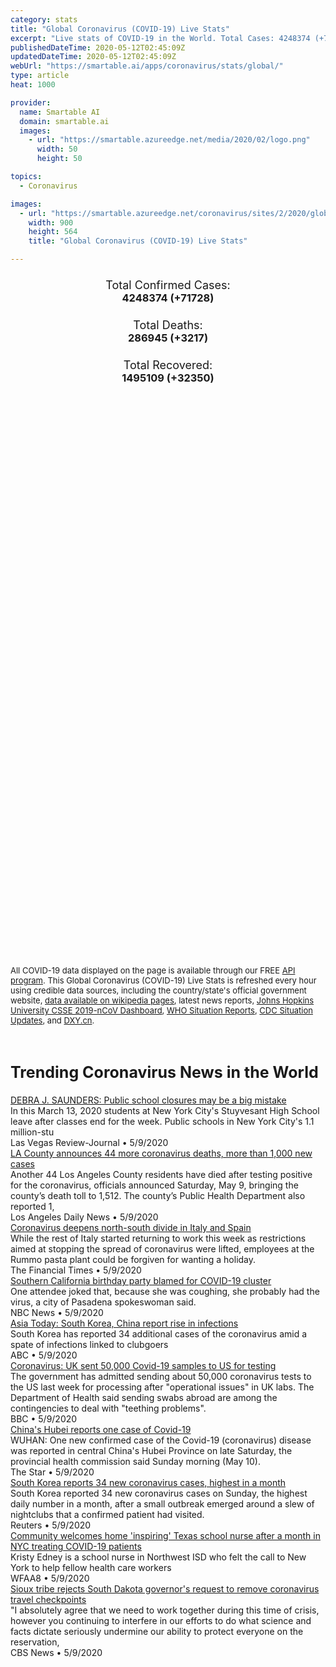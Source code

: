 ```yaml
---
category: stats
title: "Global Coronavirus (COVID-19) Live Stats"
excerpt: "Live stats of COVID-19 in the World. Total Cases: 4248374 (+71728), Deaths: 286945 (+3217), Recoveries: 1495109(+32350)."
publishedDateTime: 2020-05-12T02:45:09Z
updatedDateTime: 2020-05-12T02:45:09Z
webUrl: "https://smartable.ai/apps/coronavirus/stats/global/"
type: article
heat: 1000

provider:
  name: Smartable AI
  domain: smartable.ai
  images:
    - url: "https://smartable.azureedge.net/media/2020/02/logo.png"
      width: 50
      height: 50

topics:
  - Coronavirus

images:
  - url: "https://smartable.azureedge.net/coronavirus/sites/2/2020/global.jpg"
    width: 900
    height: 564
    title: "Global Coronavirus (COVID-19) Live Stats"

---
```

<div class="total-stats" style="text-align: center;">
    <h3>
	    <div style="font-size: 18px; font-weight: 400;">Total Confirmed Cases:</div>
	    4248374 (<span class='red'>+71728</span>)
    </h3>
    <h3>
	    <div style="font-size: 18px; font-weight: 400;">Total Deaths:</div>
	    286945 (<span class='red'>+3217</span>)
    </h3>
    <h3>
	    <div style="font-size: 18px; font-weight: 400;">Total Recovered:</div>
	    1495109 (<span class='green'>+32350</span>)
    </h3>
</div>

<script type="text/javascript" src="https://www.gstatic.com/charts/loader.js"></script>

<div id="time_series_chart" style="width: 100%; height: 400px;"></div>
<script type="text/javascript">
  google.charts.load('current', {'packages':['corechart']});
  google.charts.setOnLoadCallback(drawChart);
  function drawChart() {
    var data = google.visualization.arrayToDataTable([
      ['Date', 'Total Cases', 'Total Deaths', 'Total Recovered'],
      ['1/22/2020', 554, 17, 28],['1/23/2020', 653, 18, 30],['1/24/2020', 941, 26, 36],['1/25/2020', 1434, 42, 39],['1/26/2020', 2118, 56, 52],['1/27/2020', 2927, 82, 61],['1/28/2020', 5578, 131, 107],['1/29/2020', 6166, 133, 126],['1/30/2020', 8233, 171, 143],['1/31/2020', 9927, 213, 222],['2/1/2020', 12037, 259, 284],['2/2/2020', 16787, 362, 471],['2/3/2020', 19881, 426, 623],['2/4/2020', 23892, 492, 852],['2/5/2020', 27635, 564, 1121],['2/6/2020', 30794, 634, 1487],['2/7/2020', 34391, 719, 2011],['2/8/2020', 37120, 806, 2614],['2/9/2020', 40150, 906, 3244],['2/10/2020', 42762, 1013, 3944],['2/11/2020', 44802, 1113, 4683],['2/12/2020', 45221, 1118, 5151],['2/13/2020', 60368, 1371, 6295],['2/14/2020', 66885, 1523, 8054],['2/15/2020', 69030, 1666, 9395],['2/16/2020', 71224, 1770, 10865],['2/17/2020', 73258, 1868, 12583],['2/18/2020', 75136, 2007, 14352],['2/19/2020', 75639, 2122, 16121],['2/20/2020', 76197, 2247, 18178],['2/21/2020', 76819, 2251, 18890],['2/22/2020', 78572, 2458, 22886],['2/23/2020', 78958, 2469, 23394],['2/24/2020', 79561, 2629, 25228],['2/25/2020', 80406, 2708, 27906],['2/26/2020', 81379, 2770, 30387],['2/27/2020', 82736, 2814, 33280],['2/28/2020', 84102, 2872, 36714],['2/29/2020', 85999, 2941, 39785],['3/1/2020', 88356, 2996, 42719],['3/2/2020', 90293, 3085, 45605],['3/3/2020', 92824, 3160, 48231],['3/4/2020', 95097, 3254, 51173],['3/5/2020', 97859, 3348, 53799],['3/6/2020', 101759, 3460, 55867],['3/7/2020', 105796, 3558, 58361],['3/8/2020', 109758, 3802, 60714],['3/9/2020', 113471, 3988, 62514],['3/10/2020', 118139, 4262, 64406],['3/11/2020', 125774, 4611, 67010],['3/12/2020', 134155, 4976, 69079],['3/13/2020', 145731, 5436, 72505],['3/14/2020', 156873, 5839, 75893],['3/15/2020', 168668, 6516, 77708],['3/16/2020', 182807, 7171, 79832],['3/17/2020', 198674, 7989, 82706],['3/18/2020', 219190, 8966, 85729],['3/19/2020', 245687, 10047, 88425],['3/20/2020', 276386, 11419, 91929],['3/21/2020', 308268, 13073, 95621],['3/22/2020', 339251, 14721, 99048],['3/23/2020', 381628, 16555, 101556],['3/24/2020', 423197, 18924, 108468],['3/25/2020', 472164, 21316, 114588],['3/26/2020', 533644, 24090, 122334],['3/27/2020', 597501, 27375, 131107],['3/28/2020', 665002, 30854, 139541],['3/29/2020', 737292, 34525, 148096],['3/30/2020', 798302, 38268, 160899],['3/31/2020', 869454, 42725, 172531],['4/1/2020', 952771, 47787, 194713],['4/2/2020', 1031327, 53664, 211805],['4/3/2020', 1113671, 59390, 226513],['4/4/2020', 1194673, 65238, 246752],['4/5/2020', 1267735, 69973, 262634],['4/6/2020', 1338712, 75318, 284387],['4/7/2020', 1414326, 82609, 300646],['4/8/2020', 1500008, 88960, 328788],['4/9/2020', 1585405, 96185, 355165],['4/10/2020', 1680140, 103299, 377401],['4/11/2020', 1756993, 109372, 404474],['4/12/2020', 1854028, 114771, 435166],['4/13/2020', 1924537, 120225, 457636],['4/14/2020', 1999887, 127273, 493610],['4/15/2020', 2080939, 135079, 510922],['4/16/2020', 2176752, 143552, 548174],['4/17/2020', 2266531, 154821, 566644],['4/18/2020', 2343146, 161474, 593739],['4/19/2020', 2421344, 165969, 620803],['4/20/2020', 2495422, 171256, 647153],['4/21/2020', 2568640, 178042, 681610],['4/22/2020', 2646686, 184795, 708870],['4/23/2020', 2734566, 191441, 737543],['4/24/2020', 2832547, 197889, 786066],['4/25/2020', 2926221, 203740, 833231],['4/26/2020', 2999132, 207389, 877022],['4/27/2020', 3069410, 212101, 916866],['4/28/2020', 3144395, 218224, 952107],['4/29/2020', 3223810, 228560, 995771],['4/30/2020', 3309963, 234269, 1033606],['5/1/2020', 3393481, 239302, 1070466],['5/2/2020', 3483205, 244858, 1110695],['5/3/2020', 3564075, 248556, 1142380],['5/4/2020', 3640979, 252726, 1183660],['5/5/2020', 3721548, 258245, 1218567],['5/6/2020', 3816803, 264918, 1277832],['5/7/2020', 3913723, 270537, 1317352],['5/8/2020', 4010649, 276018, 1358428],['5/9/2020', 4097330, 280282, 1411984],['5/10/2020', 4176646, 283728, 1462759],['5/11/2020', 4248374, 286945, 1495109],
    ]);
    var options = {
      curveType: 'none',
      chartArea: {'width': '80%', 'height': '80%'},
      legend: { position: 'top' },
      lineWidth: 5,
      colors: ['#f60109', '#444444', '#81B71F']
    };
    var chart = new google.visualization.LineChart(document.getElementById('time_series_chart'));
    chart.draw(data, options);
  }
</script>

<div id="geo_chart" style="width: 100%; height: 500px;"></div>
<script type="text/javascript">
  google.charts.load('current', {
    'packages':['geochart'],
    'mapsApiKey': 'AIzaSyDk1HhVhLaveyKrUhhHZ5YwzIpEcbdal6U'
  });
  google.charts.setOnLoadCallback(drawRegionsMap);
  function drawRegionsMap() {
    var data = google.visualization.arrayToDataTable([
      ['Location', 'Total Cases', 'Total Deaths'],
      ["Afghanistan", 4687, 122],["Albania", 872, 31],["Algeria", 5891, 507],["Andorra", 755, 48],["Angola", 45, 2],["Anguilla", 3, 0],["Antigua and Barbuda", 25, 3],["Argentina", 6278, 314],["Armenia", 3392, 46],["Aruba", 101, 3],["Australia", 6971, 97],["Austria", 15882, 620],["Azerbaijan", 2589, 32],["Bahamas", 93, 11],["Bahrain", 5236, 8],["Bangladesh", 15691, 239],["Barbados", 84, 7],["Belarus", 23906, 135],["Belgium", 53449, 8707],["Belize", 18, 2],["Benin", 319, 2],["Bermuda", 119, 8],["Bhutan", 9, 0],["Bolivia", 2831, 122],["Bosnia and Herzegovina", 2141, 113],["Botswana", 24, 1],["Brazil", 169594, 11653],["British Virgin Islands", 7, 1],["Brunei", 141, 1],["Bulgaria", 1990, 93],["Burkina Faso", 760, 50],["Burma", 180, 6],["Cabo Verde", 260, 2],["Cambodia", 122, 0],["Cameroon", 2689, 125],["Canada", 71264, 5116],["Cape Verde", 1, 0],["CAR", 1, 0],["Cayman Islands", 84, 1],["Central African Republic", 143, 0],["Chad", 322, 31],["Channel Islands", 546, 41],["Chile", 30063, 323],["China", 84012, 4637],["Colombia", 11613, 479],["Costa Rica", 801, 7],["Cote d'Ivoire", 1730, 21],["Croatia", 2196, 91],["Cruise Ship: Diamond Princess", 712, 13],["Cuba", 1783, 77],["Curacao", 16, 1],["Cyprus", 901, 16],["Czechia", 8176, 282],["Democratic Republic of the Congo", 1024, 41],["Denmark", 10513, 533],["Djibouti", 1227, 3],["Dominica", 16, 0],["Dominican Republic", 10634, 393],["East Timor", 1, 0],["Ecuador", 30298, 2145],["Egypt", 9746, 533],["El Salvador", 958, 18],["Equatorial Guinea", 439, 4],["Eritrea", 39, 0],["Estonia", 1741, 61],["Eswatini", 175, 2],["Ethiopia", 250, 5],["Faeroe Islands", 187, 0],["Faroe Islands", 187, 0],["Fench Guiana", 5, 0],["Fiji", 18, 0],["Finland", 5984, 271],["France", 177423, 26643],["French Guiana", 144, 1],["French Polynesia", 60, 0],["Gabon", 802, 9],["Gambia", 22, 1],["Georgia", 638, 11],["Germany", 172576, 7661],["Ghana", 4700, 22],["Gibraltar", 147, 0],["Greece", 2726, 151],["Greenland", 11, 0],["Grenada", 21, 0],["Guadeloupe", 154, 13],["United States", 1374694, 81248],["Guatemala", 1114, 26],["Guernsey", 1, 0],["Guinea", 2146, 11],["Guinea-Bissau", 761, 3],["Guyana", 109, 10],["Haiti", 209, 16],["Holy See", 12, 0],["Honduras", 2100, 116],["Hungary", 3284, 421],["Iceland", 1801, 10],["India", 70768, 2294],["Indonesia", 14265, 991],["Iran", 109286, 6685],["Iraq", 2818, 110],["Ireland", 23135, 1467],["Isle of Man", 330, 23],["Israel", 16506, 258],["Italy", 219814, 30739],["Jamaica", 505, 9],["Japan", 15847, 633],["Jersey", 2, 0],["Jordan", 562, 9],["Kazakhstan", 5207, 32],["Kenya", 700, 33],["Kosovo", 884, 28],["Kuwait", 9286, 65],["Kyrgyzstan", 1016, 12],["Laos", 19, 0],["Latvia", 946, 18],["Lebanon", 859, 26],["Liberia", 211, 20],["Libya", 64, 3],["Liechtenstein", 82, 1],["Lithuania", 1485, 50],["Luxembourg", 3888, 101],["Madagascar", 193, 0],["Malaysia", 6726, 109],["Maldives", 897, 3],["Mali", 712, 39],["Malta", 503, 5],["Martinique", 187, 14],["Mauritania", 8, 1],["Mauritius", 334, 10],["Mayotte", 1023, 11],["Mexico", 36327, 3573],["Moldova", 4995, 175],["Monaco", 96, 4],["Mongolia", 42, 0],["Montenegro", 324, 9],["Montserrat", 11, 1],["Morocco", 6281, 188],["Mozambique", 103, 0],["MS Zaandam", 9, 2],["Myanmar", 180, 6],["Namibia", 16, 0],["Nepal", 134, 0],["Netherlands", 42788, 5456],["New Caledonia", 18, 0],["New Zealand", 1497, 21],["Nicaragua", 16, 5],["Niger", 832, 46],["Nigeria", 4641, 150],["North Macedonia", 1664, 91],["Norway", 8132, 224],["Oman", 3573, 17],["Pakistan", 30941, 667],["Palestine", 375, 4],["Panama", 8616, 249],["Papua New Guinea", 8, 0],["Paraguay", 724, 10],["Peru", 68822, 1961],["Philippines", 11086, 726],["Poland", 16326, 811],["Portugal", 27679, 1144],["Qatar", 23623, 14],["Republic of the Congo", 333, 11],["Reunion", 436, 0],["Romania", 15588, 982],["Russia", 221344, 2009],["Rwanda", 285, 0],["Saint Barthelemy", 6, 0],["Saint Kitts and Nevis", 15, 0],["Saint Lucia", 18, 0],["Saint Martin", 39, 3],["Saint Vincent and the Grenadines", 17, 0],["San Marino", 637, 41],["Saudi Arabia", 41014, 255],["Senegal", 1886, 19],["Serbia", 10176, 218],["Seychelles", 11, 0],["Singapore", 23822, 21],["Sint Maarten", 76, 15],["Slovakia", 1457, 26],["Slovenia", 1460, 102],["Somalia", 1089, 52],["South Africa", 10652, 206],["South Korea", 10936, 258],["Spain", 268143, 26744],["Sri Lanka", 869, 9],["Sudan", 1526, 74],["Suriname", 10, 1],["Sweden", 26670, 3256],["Switzerland", 30344, 1845],["Syria", 47, 5],["Taiwan", 440, 7],["Tanzania", 509, 21],["Thailand", 3015, 56],["The Bahamas", 93, 11],["The Gambia", 22, 1],["Timor-Leste", 24, 0],["Togo", 181, 11],["Trinidad and Tobago", 116, 8],["Tunisia", 1032, 45],["Turkey", 139771, 3841],["Turks and Caicos", 12, 1],["Turks and Caicos Islands", 12, 1],["Uganda", 121, 0],["Ukraine", 15648, 408],["United Arab Emirates", 18878, 201],["United Kingdom", 223060, 32065],["Uruguay", 711, 19],["Uzbekistan", 2486, 10],["Venezuela", 422, 16],["Vietnam", 288, 0],["West Bank and Gaza", 495, 4],["Zambia", 267, 7],["Zimbabwe", 40, 4],["Sierra Leone", 338, 19],["Burundi", 15, 1],["Caribbean Netherlands", 6, 0],["Malawi", 57, 3],["Falkland Islands", 13, 0],["Western Sahara", 6, 0],["Saint Pierre Miquelon", 1, 0],["South Sudan", 156, 0],["Sao Tome and Principe", 208, 5],["Yemen", 56, 9],["Falkland Islands (Malvinas)", 13, 0],["Saint Pierre and Miquelon", 1, 0],["Tajikistan", 661, 21],["Comoros", 11, 1],
    ]);
    var options = {
      backgroundColor: {fill:'transparent',stroke:'#FFF' ,strokeWidth:0 }, 
      region: 'world', 
      resolution: 'countries',
      colorAxis: {
          colors: ['#ED9CA1', '#f60109', '#7A0109']
      }
    };
    var chart = new google.visualization.GeoChart(document.getElementById('geo_chart'));
    chart.draw(data, options);
  };
</script>

<div id="geo_table"></div>
<script type="text/javascript">
  google.charts.load('current', {'packages':['table']});
  google.charts.setOnLoadCallback(drawTable);
  function drawTable() {
    var data = new google.visualization.DataTable();
    data.addColumn('string', 'Location');
    data.addColumn('number', 'Total Cases');
    data.addColumn('number', 'New Cases');
    data.addColumn('number', 'Active Cases');
    data.addColumn('number', 'Total Deaths');
    data.addColumn('number', 'New Deaths');
    data.addColumn('number', 'Total Recovered');
    data.addRows([
      [{v:"Afghanistan", f:"Afghanistan"}, 4687, 285, 4007, 122, 2, 558],[{v:"Albania", f:"Albania"}, 872, 4, 187, 31, 0, 654],[{v:"Algeria", f:"Algeria"}, 5891, 168, 2543, 507, 5, 2841],[{v:"Andorra", f:"Andorra"}, 755, 0, 157, 48, 0, 550],[{v:"Angola", f:"Angola"}, 45, 0, 30, 2, 0, 13],[{v:"Anguilla", f:"Anguilla"}, 3, 0, 0, 0, 0, 3],[{v:"Antigua and Barbuda", f:"Antigua and Barbuda"}, 25, 0, 3, 3, 0, 19],[{v:"Argentina", f:"Argentina"}, 6278, 244, 4127, 314, 9, 1837],[{v:"Armenia", f:"Armenia"}, 3392, 79, 1987, 46, 1, 1359],[{v:"Aruba", f:"Aruba"}, 101, 0, 9, 3, 0, 89],[{v:"Australia", f:"<a href='https://smartable.ai/apps/coronavirus/stats/australia/'>Australia</a>"}, 6971, 22, 661, 97, 0, 6213],[{v:"Austria", f:"Austria"}, 15882, 11, 1201, 620, 2, 14061],[{v:"Azerbaijan", f:"Azerbaijan"}, 2589, 70, 877, 32, 0, 1680],[{v:"Bahamas", f:"Bahamas"}, 93, 1, 43, 11, 0, 39],[{v:"Bahrain", f:"Bahrain"}, 5236, 295, 3076, 8, 0, 2152],[{v:"Bangladesh", f:"Bangladesh"}, 15691, 1034, 12550, 239, 11, 2902],[{v:"Barbados", f:"Barbados"}, 84, 0, 20, 7, 0, 57],[{v:"Belarus", f:"Belarus"}, 23906, 933, 17240, 135, 4, 6531],[{v:"Belgium", f:"Belgium"}, 53449, 368, 31045, 8707, 51, 13697],[{v:"Belize", f:"Belize"}, 18, 0, 0, 2, 0, 16],[{v:"Benin", f:"Benin"}, 319, 0, 255, 2, 0, 62],[{v:"Bermuda", f:"Bermuda"}, 119, 1, 45, 8, 1, 66],[{v:"Bhutan", f:"Bhutan"}, 9, 0, 4, 0, 0, 5],[{v:"Bolivia", f:"Bolivia"}, 2831, 275, 2410, 122, 4, 299],[{v:"Bosnia and Herzegovina", f:"Bosnia and Herzegovina"}, 2141, 24, 914, 113, 6, 1114],[{v:"Botswana", f:"Botswana"}, 24, 1, 11, 1, 0, 12],[{v:"Brazil", f:"Brazil"}, 169594, 6895, 90557, 11653, 530, 67384],[{v:"British Virgin Islands", f:"British Virgin Islands"}, 7, 0, 2, 1, 0, 4],[{v:"Brunei", f:"Brunei"}, 141, 0, 6, 1, 0, 134],[{v:"Bulgaria", f:"Bulgaria"}, 1990, 9, 1436, 93, 2, 461],[{v:"Burkina Faso", f:"Burkina Faso"}, 760, 9, 126, 50, 1, 584],[{v:"Burma", f:"Burma"}, 180, 0, 100, 6, 0, 74],[{v:"Cabo Verde", f:"Cabo Verde"}, 260, 14, 200, 2, 0, 58],[{v:"Cambodia", f:"Cambodia"}, 122, 0, 1, 0, 0, 121],[{v:"Cameroon", f:"Cameroon"}, 2689, 110, 1040, 125, 11, 1524],[{v:"Canada", f:"<a href='https://smartable.ai/apps/coronavirus/stats/canada/'>Canada</a>"}, 71264, 1173, 57938, 5116, 125, 8210],[{v:"Cape Verde", f:"Cape Verde"}, 1, 0, 1, 0, 0, 0],[{v:"CAR", f:"CAR"}, 1, 0, 1, 0, 0, 0],[{v:"Cayman Islands", f:"Cayman Islands"}, 84, 3, 36, 1, 0, 47],[{v:"Central African Republic", f:"Central African Republic"}, 143, 0, 133, 0, 0, 10],[{v:"Chad", f:"Chad"}, 322, 0, 238, 31, 0, 53],[{v:"Channel Islands", f:"Channel Islands"}, 546, 1, 53, 41, 0, 452],[{v:"Chile", f:"Chile"}, 30063, 1197, 16135, 323, 11, 13605],[{v:"China", f:"<a href='https://smartable.ai/apps/coronavirus/stats/china/'>China</a>"}, 84012, 1, 0, 4637, 0, 80038],[{v:"Colombia", f:"Colombia"}, 11613, 550, 8309, 479, 16, 2825],[{v:"Costa Rica", f:"Costa Rica"}, 801, 9, 277, 7, 0, 517],[{v:"Cote d'Ivoire", f:"Cote d'Ivoire"}, 1730, 30, 891, 21, 0, 818],[{v:"Croatia", f:"Croatia"}, 2196, 9, 321, 91, 1, 1784],[{v:"Cruise Ship: Diamond Princess", f:"Cruise Ship: Diamond Princess"}, 712, 0, 48, 13, 0, 651],[{v:"Cuba", f:"Cuba"}, 1783, 17, 477, 77, 0, 1229],[{v:"Curacao", f:"Curacao"}, 16, 0, 1, 1, 0, 14],[{v:"Cyprus", f:"Cyprus"}, 901, 3, 484, 16, 0, 401],[{v:"Czechia", f:"Czechia"}, 8176, 53, 3183, 282, 2, 4711],[{v:"Democratic Republic of the Congo", f:"Democratic Republic of the Congo"}, 1024, 33, 842, 41, 0, 141],[{v:"Denmark", f:"Denmark"}, 10513, 84, 1652, 533, 4, 8328],[{v:"Djibouti", f:"Djibouti"}, 1227, 17, 352, 3, 0, 872],[{v:"Dominica", f:"Dominica"}, 16, 0, 1, 0, 0, 15],[{v:"Dominican Republic", f:"Dominican Republic"}, 10634, 287, 7371, 393, 5, 2870],[{v:"East Timor", f:"East Timor"}, 1, 0, 1, 0, 0, 0],[{v:"Ecuador", f:"Ecuador"}, 30298, 0, 24720, 2145, 18, 3433],[{v:"Egypt", f:"Egypt"}, 9746, 346, 7041, 533, 8, 2172],[{v:"El Salvador", f:"El Salvador"}, 958, 0, 615, 18, 1, 325],[{v:"Equatorial Guinea", f:"Equatorial Guinea"}, 439, 0, 422, 4, 0, 13],[{v:"Eritrea", f:"Eritrea"}, 39, 0, 1, 0, 0, 38],[{v:"Estonia", f:"Estonia"}, 1741, 2, 929, 61, 1, 751],[{v:"Eswatini", f:"Eswatini"}, 175, 3, 145, 2, 0, 28],[{v:"Ethiopia", f:"Ethiopia"}, 250, 9, 140, 5, 0, 105],[{v:"Faeroe Islands", f:"Faeroe Islands"}, 187, 0, 0, 0, 0, 187],[{v:"Faroe Islands", f:"Faroe Islands"}, 187, 0, 0, 0, 0, 187],[{v:"Fench Guiana", f:"Fench Guiana"}, 5, 0, 5, 0, 0, 0],[{v:"Fiji", f:"Fiji"}, 18, 0, 4, 0, 0, 14],[{v:"Finland", f:"Finland"}, 5984, 21, 1713, 271, 4, 4000],[{v:"France", f:"<a href='https://smartable.ai/apps/coronavirus/stats/france/'>France</a>"}, 177423, 453, 94056, 26643, 263, 56724],[{v:"French Guiana", f:"French Guiana"}, 144, 0, 21, 1, 0, 122],[{v:"French Polynesia", f:"French Polynesia"}, 60, 0, 4, 0, 0, 56],[{v:"Gabon", f:"Gabon"}, 802, 141, 666, 9, 1, 127],[{v:"Gambia", f:"Gambia"}, 22, 2, 11, 1, 0, 10],[{v:"Georgia", f:"<a href='https://smartable.ai/apps/coronavirus/stats/us-ga/'>Georgia</a>"}, 638, 0, 310, 11, 1, 317],[{v:"Germany", f:"<a href='https://smartable.ai/apps/coronavirus/stats/germany/'>Germany</a>"}, 172576, 697, 19298, 7661, 92, 145617],[{v:"Ghana", f:"Ghana"}, 4700, 437, 4184, 22, 0, 494],[{v:"Gibraltar", f:"Gibraltar"}, 147, 1, 4, 0, 0, 143],[{v:"Greece", f:"Greece"}, 2726, 10, 1201, 151, 0, 1374],[{v:"Greenland", f:"Greenland"}, 11, 0, 0, 0, 0, 11],[{v:"Grenada", f:"Grenada"}, 21, 0, 8, 0, 0, 13],[{v:"Guadeloupe", f:"Guadeloupe"}, 154, 0, 37, 13, 0, 104],[{v:"United States", f:"<a href='https://smartable.ai/apps/coronavirus/stats/us/'>United States</a>"}, 1374694, 16234, 1041253, 81248, 807, 252193],[{v:"Guatemala", f:"Guatemala"}, 1114, 62, 977, 26, 0, 111],[{v:"Guernsey", f:"Guernsey"}, 1, 0, 1, 0, 0, 0],[{v:"Guinea", f:"Guinea"}, 2146, 0, 1421, 11, 0, 714],[{v:"Guinea-Bissau", f:"Guinea-Bissau"}, 761, 35, 732, 3, 0, 26],[{v:"Guyana", f:"Guyana"}, 109, 5, 63, 10, 0, 36],[{v:"Haiti", f:"Haiti"}, 209, 27, 176, 16, 1, 17],[{v:"Holy See", f:"Holy See"}, 12, 0, 10, 0, 0, 2],[{v:"Honduras", f:"Honduras"}, 2100, 128, 1778, 116, 8, 206],[{v:"Hungary", f:"Hungary"}, 3284, 0, 1905, 421, 0, 958],[{v:"Iceland", f:"Iceland"}, 1801, 0, 18, 10, 0, 1773],[{v:"India", f:"<a href='https://smartable.ai/apps/coronavirus/stats/india/'>India</a>"}, 70768, 3509, 45925, 2294, 82, 22549],[{v:"Indonesia", f:"Indonesia"}, 14265, 233, 10393, 991, 18, 2881],[{v:"Iran", f:"<a href='https://smartable.ai/apps/coronavirus/stats/iran/'>Iran</a>"}, 109286, 1683, 15179, 6685, 45, 87422],[{v:"Iraq", f:"Iraq"}, 2818, 51, 918, 110, 1, 1790],[{v:"Ireland", f:"Ireland"}, 23135, 139, 4558, 1467, 9, 17110],[{v:"Isle of Man", f:"Isle of Man"}, 330, 0, 36, 23, 0, 271],[{v:"Israel", f:"Israel"}, 16506, 29, 4405, 258, 6, 11843],[{v:"Italy", f:"<a href='https://smartable.ai/apps/coronavirus/stats/italy/'>Italy</a>"}, 219814, 744, 82488, 30739, 179, 106587],[{v:"Jamaica", f:"Jamaica"}, 505, 3, 406, 9, 0, 90],[{v:"Japan", f:"<a href='https://smartable.ai/apps/coronavirus/stats/japan/'>Japan</a>"}, 15847, 70, 6921, 633, 9, 8293],[{v:"Jersey", f:"Jersey"}, 2, 0, 2, 0, 0, 0],[{v:"Jordan", f:"Jordan"}, 562, 22, 163, 9, 0, 390],[{v:"Kazakhstan", f:"Kazakhstan"}, 5207, 81, 3101, 32, 1, 2074],[{v:"Kenya", f:"Kenya"}, 700, 28, 416, 33, 1, 251],[{v:"Kosovo", f:"Kosovo"}, 884, 14, 201, 28, 0, 655],[{v:"Kuwait", f:"Kuwait"}, 9286, 598, 6314, 65, 7, 2907],[{v:"Kyrgyzstan", f:"Kyrgyzstan"}, 1016, 0, 316, 12, 0, 688],[{v:"Laos", f:"Laos"}, 19, 0, 6, 0, 0, 13],[{v:"Latvia", f:"Latvia"}, 946, 7, 464, 18, 0, 464],[{v:"Lebanon", f:"Lebanon"}, 859, 14, 599, 26, 0, 234],[{v:"Liberia", f:"Liberia"}, 211, 12, 106, 20, 0, 85],[{v:"Libya", f:"Libya"}, 64, 0, 33, 3, 0, 28],[{v:"Liechtenstein", f:"Liechtenstein"}, 82, 0, 26, 1, 0, 55],[{v:"Lithuania", f:"Lithuania"}, 1485, 6, 602, 50, 0, 833],[{v:"Luxembourg", f:"Luxembourg"}, 3888, 2, 185, 101, 0, 3602],[{v:"Madagascar", f:"Madagascar"}, 193, 0, 92, 0, 0, 101],[{v:"Malaysia", f:"Malaysia"}, 6726, 70, 1504, 109, 1, 5113],[{v:"Maldives", f:"Maldives"}, 897, 62, 865, 3, 0, 29],[{v:"Mali", f:"Mali"}, 712, 8, 296, 39, 1, 377],[{v:"Malta", f:"Malta"}, 503, 7, 64, 5, 0, 434],[{v:"Martinique", f:"Martinique"}, 187, 0, 90, 14, 0, 83],[{v:"Mauritania", f:"Mauritania"}, 8, 0, 1, 1, 0, 6],[{v:"Mauritius", f:"Mauritius"}, 334, 0, 2, 10, 0, 322],[{v:"Mayotte", f:"Mayotte"}, 1023, 0, 520, 11, 0, 492],[{v:"Mexico", f:"Mexico"}, 36327, 1305, 9654, 3573, 108, 23100],[{v:"Moldova", f:"Moldova"}, 4995, 68, 2840, 175, 6, 1980],[{v:"Monaco", f:"Monaco"}, 96, 0, 7, 4, 0, 85],[{v:"Mongolia", f:"Mongolia"}, 42, 0, 28, 0, 0, 14],[{v:"Montenegro", f:"Montenegro"}, 324, 0, 21, 9, 0, 294],[{v:"Montserrat", f:"Montserrat"}, 11, 0, 2, 1, 0, 8],[{v:"Morocco", f:"Morocco"}, 6281, 218, 3282, 188, 0, 2811],[{v:"Mozambique", f:"Mozambique"}, 103, 12, 69, 0, 0, 34],[{v:"MS Zaandam", f:"MS Zaandam"}, 9, 0, 7, 2, 0, 0],[{v:"Myanmar", f:"Myanmar"}, 180, 0, 100, 6, 0, 74],[{v:"Namibia", f:"Namibia"}, 16, 0, 5, 0, 0, 11],[{v:"Nepal", f:"Nepal"}, 134, 14, 101, 0, 0, 33],[{v:"Netherlands", f:"<a href='https://smartable.ai/apps/coronavirus/stats/netherlands/'>Netherlands</a>"}, 42788, 161, 37082, 5456, 16, 250],[{v:"New Caledonia", f:"New Caledonia"}, 18, 0, 0, 0, 0, 18],[{v:"New Zealand", f:"New Zealand"}, 1497, 0, 78, 21, 0, 1398],[{v:"Nicaragua", f:"Nicaragua"}, 16, 0, 4, 5, 0, 7],[{v:"Niger", f:"Niger"}, 832, 11, 149, 46, 0, 637],[{v:"Nigeria", f:"Nigeria"}, 4641, 242, 3589, 150, 7, 902],[{v:"North Macedonia", f:"North Macedonia"}, 1664, 22, 373, 91, 0, 1200],[{v:"Norway", f:"Norway"}, 8132, 27, 7876, 224, 5, 32],[{v:"Oman", f:"Oman"}, 3573, 174, 2306, 17, 0, 1250],[{v:"Pakistan", f:"Pakistan"}, 30941, 0, 22062, 667, 0, 8212],[{v:"Palestine", f:"Palestine"}, 375, 0, 70, 4, 0, 301],[{v:"Panama", f:"Panama"}, 8616, 168, 3680, 249, 5, 4687],[{v:"Papua New Guinea", f:"Papua New Guinea"}, 8, 0, 0, 0, 0, 8],[{v:"Paraguay", f:"Paraguay"}, 724, 11, 544, 10, 0, 170],[{v:"Peru", f:"Peru"}, 68822, 1515, 44455, 1961, 72, 22406],[{v:"Philippines", f:"Philippines"}, 11086, 292, 8361, 726, 7, 1999],[{v:"Poland", f:"Poland"}, 16326, 330, 9699, 811, 11, 5816],[{v:"Portugal", f:"Portugal"}, 27679, 98, 23986, 1144, 9, 2549],[{v:"Qatar", f:"Qatar"}, 23623, 1103, 20769, 14, 0, 2840],[{v:"Republic of the Congo", f:"Republic of the Congo"}, 333, 59, 269, 11, 1, 53],[{v:"Reunion", f:"Reunion"}, 436, 0, 82, 0, 0, 354],[{v:"Romania", f:"Romania"}, 15588, 226, 7361, 982, 21, 7245],[{v:"Russia", f:"Russia"}, 221344, 11656, 179534, 2009, 94, 39801],[{v:"Rwanda", f:"Rwanda"}, 285, 1, 135, 0, 0, 150],[{v:"Saint Barthelemy", f:"Saint Barthelemy"}, 6, 0, 0, 0, 0, 6],[{v:"Saint Kitts and Nevis", f:"Saint Kitts and Nevis"}, 15, 0, 1, 0, 0, 14],[{v:"Saint Lucia", f:"Saint Lucia"}, 18, 0, 1, 0, 0, 17],[{v:"Saint Martin", f:"Saint Martin"}, 39, 0, 6, 3, 0, 30],[{v:"Saint Vincent and the Grenadines", f:"Saint Vincent and the Grenadines"}, 17, 0, 8, 0, 0, 9],[{v:"San Marino", f:"San Marino"}, 637, 0, 466, 41, 0, 130],[{v:"Saudi Arabia", f:"Saudi Arabia"}, 41014, 1966, 28022, 255, 9, 12737],[{v:"Senegal", f:"Senegal"}, 1886, 177, 1152, 19, 0, 715],[{v:"Serbia", f:"Serbia"}, 10176, 62, 6668, 218, 3, 3290],[{v:"Seychelles", f:"Seychelles"}, 11, 0, 1, 0, 0, 10],[{v:"Singapore", f:"<a href='https://smartable.ai/apps/coronavirus/stats/singapore/'>Singapore</a>"}, 23822, 486, 20576, 21, 1, 3225],[{v:"Sint Maarten", f:"Sint Maarten"}, 76, 0, 15, 15, 0, 46],[{v:"Slovakia", f:"Slovakia"}, 1457, 0, 472, 26, 0, 959],[{v:"Slovenia", f:"Slovenia"}, 1460, 3, 1102, 102, 0, 256],[{v:"Somalia", f:"Somalia"}, 1089, 35, 916, 52, 1, 121],[{v:"South Africa", f:"South Africa"}, 10652, 637, 6089, 206, 12, 4357],[{v:"South Korea", f:"<a href='https://smartable.ai/apps/coronavirus/stats/south-korea/'>South Korea</a>"}, 10936, 27, 1008, 258, 2, 9670],[{v:"Spain", f:"<a href='https://smartable.ai/apps/coronavirus/stats/spain/'>Spain</a>"}, 268143, 3480, 63553, 26744, 123, 177846],[{v:"Sri Lanka", f:"Sri Lanka"}, 869, 6, 517, 9, 0, 343],[{v:"Sudan", f:"Sudan"}, 1526, 161, 1290, 74, 4, 162],[{v:"Suriname", f:"Suriname"}, 10, 0, 0, 1, 0, 9],[{v:"Sweden", f:"<a href='https://smartable.ai/apps/coronavirus/stats/sweden/'>Sweden</a>"}, 26670, 348, 18443, 3256, 31, 4971],[{v:"Switzerland", f:"<a href='https://smartable.ai/apps/coronavirus/stats/switzerland/'>Switzerland</a>"}, 30344, 39, 1699, 1845, 12, 26800],[{v:"Syria", f:"Syria"}, 47, 0, 13, 5, 0, 29],[{v:"Taiwan", f:"Taiwan"}, 440, 0, 65, 7, 0, 368],[{v:"Tanzania", f:"Tanzania"}, 509, 0, 305, 21, 0, 183],[{v:"Thailand", f:"Thailand"}, 3015, 0, 163, 56, 0, 2796],[{v:"The Bahamas", f:"The Bahamas"}, 93, 1, 43, 11, 0, 39],[{v:"The Gambia", f:"The Gambia"}, 22, 2, 11, 1, 0, 10],[{v:"Timor-Leste", f:"Timor-Leste"}, 24, 0, 3, 0, 0, 21],[{v:"Togo", f:"Togo"}, 181, 7, 81, 11, 0, 89],[{v:"Trinidad and Tobago", f:"Trinidad and Tobago"}, 116, 0, 1, 8, 0, 107],[{v:"Tunisia", f:"Tunisia"}, 1032, 0, 260, 45, 0, 727],[{v:"Turkey", f:"Turkey"}, 139771, 1114, 40150, 3841, 55, 95780],[{v:"Turks and Caicos", f:"Turks and Caicos"}, 12, 0, 3, 1, 0, 8],[{v:"Turks and Caicos Islands", f:"Turks and Caicos Islands"}, 12, 0, 3, 1, 0, 8],[{v:"Uganda", f:"Uganda"}, 121, 0, 66, 0, 0, 55],[{v:"Ukraine", f:"Ukraine"}, 15648, 416, 11952, 408, 17, 3288],[{v:"United Arab Emirates", f:"United Arab Emirates"}, 18878, 680, 13296, 201, 3, 5381],[{v:"United Kingdom", f:"<a href='https://smartable.ai/apps/coronavirus/stats/uk/'>United Kingdom</a>"}, 223060, 3877, 190651, 32065, 210, 344],[{v:"Uruguay", f:"Uruguay"}, 711, 4, 169, 19, 0, 523],[{v:"Uzbekistan", f:"Uzbekistan"}, 2486, 33, 488, 10, 0, 1988],[{v:"Venezuela", f:"Venezuela"}, 422, 8, 201, 16, 0, 205],[{v:"Vietnam", f:"Vietnam"}, 288, 0, 39, 0, 0, 249],[{v:"West Bank and Gaza", f:"West Bank and Gaza"}, 495, 0, 190, 4, 0, 301],[{v:"Zambia", f:"Zambia"}, 267, 0, 143, 7, 0, 117],[{v:"Zimbabwe", f:"Zimbabwe"}, 40, 0, 27, 4, 0, 9],[{v:"Sierra Leone", f:"Sierra Leone"}, 338, 31, 247, 19, 1, 72],[{v:"Burundi", f:"Burundi"}, 15, 0, 7, 1, 0, 7],[{v:"Caribbean Netherlands", f:"Caribbean Netherlands"}, 6, 0, 6, 0, 0, 0],[{v:"Malawi", f:"Malawi"}, 57, 1, 30, 3, 0, 24],[{v:"Falkland Islands", f:"Falkland Islands"}, 13, 0, 0, 0, 0, 13],[{v:"Western Sahara", f:"Western Sahara"}, 6, 0, 0, 0, 0, 6],[{v:"Saint Pierre Miquelon", f:"Saint Pierre Miquelon"}, 1, 0, 0, 0, 0, 1],[{v:"South Sudan", f:"South Sudan"}, 156, 36, 154, 0, 0, 2],[{v:"Sao Tome and Principe", f:"Sao Tome and Principe"}, 208, 0, 199, 5, 0, 4],[{v:"Yemen", f:"Yemen"}, 56, 5, 46, 9, 1, 1],[{v:"Falkland Islands (Malvinas)", f:"Falkland Islands (Malvinas)"}, 13, 0, 0, 0, 0, 13],[{v:"Saint Pierre and Miquelon", f:"Saint Pierre and Miquelon"}, 1, 0, 0, 0, 0, 1],[{v:"Tajikistan", f:"Tajikistan"}, 661, 49, 640, 21, 1, 0],[{v:"Comoros", f:"Comoros"}, 11, 0, 10, 1, 0, 0],
    ]);
    data.setProperty(0, 0, 'style', 'min-width:100px');
    var table = new google.visualization.Table(document.getElementById('geo_table'));
    table.draw(data, {allowHtml: true, sortColumn: 2, sortAscending: false, width: '660px', height: '100%'});
  }
</script>

<span style="font-size: 13px">All COVID-19 data displayed on the page is available through our FREE <a href="https://developer.smartable.ai">API program</a>. This Global Coronavirus (COVID-19) Live Stats is refreshed every hour using credible data sources, including the country/state's official government website, <a href="https://en.wikipedia.org/wiki/2019%E2%80%9320_coronavirus_pandemic" target="_blank">data available on wikipedia pages</a>, latest news reports, <a href="https://systems.jhu.edu/research/public-health/ncov/" target="_blank">Johns Hopkins University CSSE 2019-nCoV Dashboard</a>, <a href="https://www.who.int/emergencies/diseases/novel-coronavirus-2019/situation-reports" target="_blank">WHO Situation Reports</a>, <a href="https://www.cdc.gov/coronavirus/2019-ncov/index.html" target="_blank">CDC Situation Updates</a>, and <a href="https://ncov.dxy.cn/ncovh5/view/pneumonia" target="_blank">DXY.cn</a>.</span>


<h2 id="news" class="center" style="margin-top: 60px; font-size: 25px;">Trending Coronavirus News in the World</h2>
<div class="row">
<div class="col-md-6 col-sm-12">
  <div class="content-card">
	<a href="https://www.reviewjournal.com/opinion/opinion-columns/debra-saunders/debra-j-saunders-public-school-closures-may-be-a-big-mistake-2024988/"><div class="card-image" style="background-image: url(https://www.reviewjournal.com/wp-content/uploads/2020/05/13720800_web1_cmyk_13622881-f3b139580d224e70912de143d76901f4.jpg?w=600)"></div></a>
	<div class="content">
		<div class="card-title"><a href="https://www.reviewjournal.com/opinion/opinion-columns/debra-saunders/debra-j-saunders-public-school-closures-may-be-a-big-mistake-2024988/">DEBRA J. SAUNDERS: Public school closures may be a big mistake</a></div>
		<div class="card-excerpt">In this March 13, 2020  students at New York City's Stuyvesant High School leave after classes end for the week. Public schools in New York City's 1.1 million-stu</div>
		<div class="card-meta">
			<span class="card-provider">Las Vegas Review-Journal</span> • <span class="card-date">5/9/2020</span>
		</div>
	</div>
  </div>
</div>
<div class="col-md-6 col-sm-12">
  <div class="content-card">
	<a href="https://www.dailynews.com/2020/05/09/la-county-announces-44-more-coronavirus-deaths-more-than-1000-new-cases/"><div class="card-image" style="background-image: url(https://www.dailynews.com/wp-content/uploads/2020/05/LDN-L-VIRUS-LA-0313-01-SR-1.jpg?w=1024&h=682)"></div></a>
	<div class="content">
		<div class="card-title"><a href="https://www.dailynews.com/2020/05/09/la-county-announces-44-more-coronavirus-deaths-more-than-1000-new-cases/">LA County announces 44 more coronavirus deaths, more than 1,000 new cases</a></div>
		<div class="card-excerpt">Another 44 Los Angeles County residents have died after testing positive for the coronavirus, officials announced Saturday, May 9, bringing the county’s death toll to 1,512. The county’s Public Health Department also reported 1,</div>
		<div class="card-meta">
			<span class="card-provider">Los Angeles Daily News</span> • <span class="card-date">5/9/2020</span>
		</div>
	</div>
  </div>
</div>
<div class="col-md-6 col-sm-12">
  <div class="content-card">
	<a href="https://www.ft.com/content/6c2ad256-9452-4480-9d98-2444b07675d4"><div class="card-image" style="background-image: url(https://www.ft.com/__origami/service/image/v2/images/raw/https%3A%2F%2Fd1e00ek4ebabms.cloudfront.net%2Fproduction%2F8e4ceb41-68fe-4f0b-b74b-87500afd027b.jpg?source=google-amp&fit=scale-down&width=500)"></div></a>
	<div class="content">
		<div class="card-title"><a href="https://www.ft.com/content/6c2ad256-9452-4480-9d98-2444b07675d4">Coronavirus deepens north-south divide in Italy and Spain</a></div>
		<div class="card-excerpt">While the rest of Italy started returning to work this week as restrictions aimed at stopping the spread of coronavirus were lifted, employees at the Rummo pasta plant could be forgiven for wanting a holiday.</div>
		<div class="card-meta">
			<span class="card-provider">The Financial Times</span> • <span class="card-date">5/9/2020</span>
		</div>
	</div>
  </div>
</div>
<div class="col-md-6 col-sm-12">
  <div class="content-card">
	<a href="https://www.nbcnews.com/news/us-news/southern-california-birthday-party-blamed-covid-19-cluster-n1203821"><div class="card-image" style="background-image: url(https://media3.s-nbcnews.com/i/newscms/2020_19/3343826/200509-pasadena-al-1700_11d43d196d0261a8dea45051909d77e1.jpg)"></div></a>
	<div class="content">
		<div class="card-title"><a href="https://www.nbcnews.com/news/us-news/southern-california-birthday-party-blamed-covid-19-cluster-n1203821">Southern California birthday party blamed for COVID-19 cluster</a></div>
		<div class="card-excerpt">One attendee joked that, because she was coughing, she probably had the virus, a city of Pasadena spokeswoman said.</div>
		<div class="card-meta">
			<span class="card-provider">NBC News</span> • <span class="card-date">5/9/2020</span>
		</div>
	</div>
  </div>
</div>
<div class="col-md-6 col-sm-12">
  <div class="content-card">
	<a href="https://abcnews.go.com/Health/wireStory/asia-today-south-korea-china-report-rise-infections-70601425"><div class="card-image" style="background-image: url(https://s.abcnews.com/images/Health/WireAP_f55b8e15c6aa41649bd791bbb67ce260_16x9_992.jpg)"></div></a>
	<div class="content">
		<div class="card-title"><a href="https://abcnews.go.com/Health/wireStory/asia-today-south-korea-china-report-rise-infections-70601425">Asia Today: South Korea, China report rise in infections</a></div>
		<div class="card-excerpt">South Korea has reported 34 additional cases of the coronavirus amid a spate of infections linked to clubgoers</div>
		<div class="card-meta">
			<span class="card-provider">ABC</span> • <span class="card-date">5/9/2020</span>
		</div>
	</div>
  </div>
</div>
<div class="col-md-6 col-sm-12">
  <div class="content-card">
	<a href="https://www.bbc.com/news/uk-52603566"><div class="card-image" style="background-image: url(https://ichef.bbci.co.uk/news/1024/cpsprodpb/F6CD/production/_112218136_gettyimages-1210981020.jpg)"></div></a>
	<div class="content">
		<div class="card-title"><a href="https://www.bbc.com/news/uk-52603566">Coronavirus: UK sent 50,000 Covid-19 samples to US for testing</a></div>
		<div class="card-excerpt">The government has admitted sending about 50,000 coronavirus tests to the US last week for processing after "operational issues" in UK labs. The Department of Health said sending swabs abroad are among the contingencies to deal with "teething problems".</div>
		<div class="card-meta">
			<span class="card-provider">BBC</span> • <span class="card-date">5/9/2020</span>
		</div>
	</div>
  </div>
</div>
<div class="col-md-6 col-sm-12">
  <div class="content-card">
	<a href="https://www.thestar.com.my/news/regional/2020/05/10/china039s-hubei-reports-one-case-of-covid-19"><div class="card-image" style="background-image: url(https://apicms.thestar.com.my/uploads/images/2020/05/10/675838.jpg)"></div></a>
	<div class="content">
		<div class="card-title"><a href="https://www.thestar.com.my/news/regional/2020/05/10/china039s-hubei-reports-one-case-of-covid-19">China's Hubei reports one case of Covid-19</a></div>
		<div class="card-excerpt">WUHAN: One new confirmed case of the Covid-19 (coronavirus) disease was reported in central China's Hubei Province on late Saturday, the provincial health commission said Sunday morning (May 10).</div>
		<div class="card-meta">
			<span class="card-provider">The Star</span> • <span class="card-date">5/9/2020</span>
		</div>
	</div>
  </div>
</div>
<div class="col-md-6 col-sm-12">
  <div class="content-card">
	<a href="https://www.reuters.com/article/us-health-coronavirus-southkorea-idUSKBN22M028"><div class="card-image" style="background-image: url(https://s2.reutersmedia.net/resources/r/?m=02&d=20200510&t=2&i=1518074993&w=&fh=545px&fw=&ll=&pl=&sq=&r=LYNXMPEG4902H)"></div></a>
	<div class="content">
		<div class="card-title"><a href="https://www.reuters.com/article/us-health-coronavirus-southkorea-idUSKBN22M028">South Korea reports 34 new coronavirus cases, highest in a month</a></div>
		<div class="card-excerpt">South Korea reported 34 new coronavirus cases on Sunday, the highest daily number in a month, after a small outbreak emerged around a slew of nightclubs that a confirmed patient had visited.</div>
		<div class="card-meta">
			<span class="card-provider">Reuters</span> • <span class="card-date">5/9/2020</span>
		</div>
	</div>
  </div>
</div>
<div class="col-md-6 col-sm-12">
  <div class="content-card">
	<a href="https://www.wfaa.com/article/news/health/coronavirus/community-welcomes-home-inspiring-texas-school-nurse-after-a-month-in-nyc-treating-covid-19-patients/287-8af704a8-348f-4f99-b7d5-d9a0af7dc965"><div class="card-image" style="background-image: url(https://media.wfaa.com/assets/WFAA/images/536b03f2-9f28-466f-9894-ed0db6acd342/536b03f2-9f28-466f-9894-ed0db6acd342_750x422.jpg)"></div></a>
	<div class="content">
		<div class="card-title"><a href="https://www.wfaa.com/article/news/health/coronavirus/community-welcomes-home-inspiring-texas-school-nurse-after-a-month-in-nyc-treating-covid-19-patients/287-8af704a8-348f-4f99-b7d5-d9a0af7dc965">Community welcomes home 'inspiring' Texas school nurse after a month in NYC treating COVID-19 patients</a></div>
		<div class="card-excerpt">Kristy Edney is a school nurse in Northwest ISD who felt the call to New York to help fellow health care workers</div>
		<div class="card-meta">
			<span class="card-provider">WFAA8</span> • <span class="card-date">5/9/2020</span>
		</div>
	</div>
  </div>
</div>
<div class="col-md-6 col-sm-12">
  <div class="content-card">
	<a href="https://www.cbsnews.com/news/sioux-tribe-rejects-south-dakota-governors-request-to-remove-coronavirus-checkpoints/"><div class="card-image" style="background-image: url(https://cbsnews1.cbsistatic.com/hub/i/r/2020/05/10/3310b480-c405-4866-971f-519f4f976a0a/thumbnail/1200x630/4bc8e2e6a5ce5c09e00c4e47979600e9/gettyimages-1189041682.jpg)"></div></a>
	<div class="content">
		<div class="card-title"><a href="https://www.cbsnews.com/news/sioux-tribe-rejects-south-dakota-governors-request-to-remove-coronavirus-checkpoints/">Sioux tribe rejects South Dakota governor's request to remove coronavirus travel checkpoints</a></div>
		<div class="card-excerpt">"I absolutely agree that we need to work together during this time of crisis, however you continuing to interfere in our efforts to do what science and facts dictate seriously undermine our ability to protect everyone on the reservation,</div>
		<div class="card-meta">
			<span class="card-provider">CBS News</span> • <span class="card-date">5/9/2020</span>
		</div>
	</div>
  </div>
</div>

</div>

